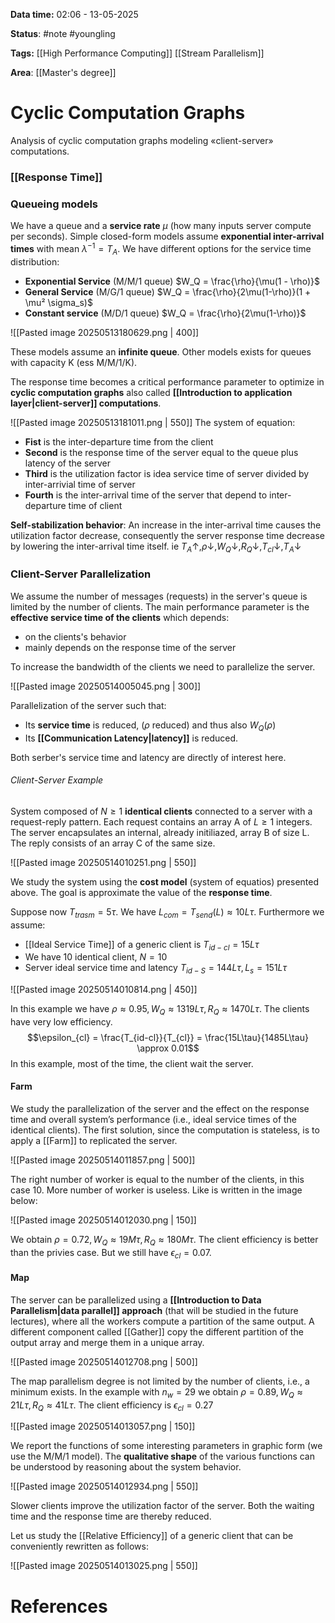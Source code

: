 **Data time:** 02:06 - 13-05-2025

**Status**: #note #youngling 

**Tags:** [[High Performance Computing]] [[Stream Parallelism]]

**Area**: [[Master's degree]]
# Cyclic Computation Graphs
Analysis of cyclic computation graphs modeling «client-server» computations.
### [[Response Time]]

### Queueing models
We have a queue and a **service rate** $\mu$ (how many inputs server compute per seconds). Simple closed-form models assume **exponential inter-arrival times** with mean $\lambda^{-1} = T_{A}$. We have different options for the service time distribution:
- **Exponential Service** (M/M/1 queue) $W_Q = \frac{\rho}{\mu(1 - \rho)}$
- **General Service** (M/G/1 queue) $W_Q = \frac{\rho}{2\mu(1-\rho)}(1 + \mu² \sigma_s)$
- **Constant service** (M/D/1 queue) $W_Q = \frac{\rho}{2\mu(1-\rho)}$

![[Pasted image 20250513180629.png | 400]]

These models assume an **infinite queue**. Other models exists for queues with capacity K (ess M/M/1/K).

The response time becomes a critical performance parameter to optimize in **cyclic computation graphs** also called **[[Introduction to application layer|client-server]] computations**.

![[Pasted image 20250513181011.png | 550]]
The system of equation:
- **Fist** is the inter-departure time from the client
- **Second** is the response time of the server equal to the queue plus latency of the server
- **Third** is the utilization factor is idea service time of server divided by inter-arrivial time of server
- **Fourth** is the inter-arrival time of the server that depend to inter-departure time of client

**Self-stabilization behavior**: An increase in the inter-arrival time causes the utilization factor decrease, consequently the server response time decrease by lowering the inter-arrival time itself. ie $T_A \uparrow, \rho \downarrow , W_Q \downarrow, R_Q \downarrow, T_{cl} \downarrow, T_A \downarrow$ 

### Client-Server Parallelization
We assume the number of messages (requests) in the server's queue is limited by the number of clients. The main performance parameter is the **effective service time of the clients** which depends:
- on the clients's behavior
- mainly depends on the response time of the server

To increase the bandwidth of the clients we need to parallelize the server.

![[Pasted image 20250514005045.png | 300]]

Parallelization of the server such that:
- Its **service time** is reduced, ($\rho$ reduced) and thus also $W_Q(\rho)$
- Its **[[Communication Latency|latency]]** is reduced.

Both serber's service time and latency are directly of interest here.

###### Client-Server Example
System composed of $N\geq 1$ **identical clients** connected to a server with a request-reply pattern. Each request contains an array A of $L \geq 1$ integers. The server encapsulates an internal, already initiliazed, array B of size L. The reply consists of an array C of the same size.

![[Pasted image 20250514010251.png | 550]]

We study the system using the **cost model** (system of equatios) presented above. The goal is approximate the value of the **response time**.

Suppose now $T_{trasm} = 5\tau$. We have $L_{com} = T_{send}(L) \approx 10 L\tau$. Furthermore we assume:
- [[Ideal Service Time]] of a generic client is $T_{id-cl} = 15L\tau$
- We have 10 identical client, $N = 10$
- Server ideal service time and latency $T_{id-S} = 144L\tau, L_s = 151 L \tau$

![[Pasted image 20250514010814.png | 450]]

In this example we have $\rho \approx 0.95, W_Q \approx 1319 L\tau, R_Q \approx 1470L\tau$. The clients have very low efficiency.
$$\epsilon_{cl} = \frac{T_{id-cl}}{T_{cl}} = \frac{15L\tau}{1485L\tau} \approx 0.01$$
In this example, most of the time, the client wait the server.
#### Farm
We study the parallelization of the server and the effect on the response time and overall system’s performance (i.e., ideal service times of the identical clients). The first solution, since the computation is stateless, is to apply a [[Farm]] to replicated the server.

![[Pasted image 20250514011857.png | 500]]

The right number of worker is equal to the number of the clients, in this case 10. More number of worker is useless. Like is written in the image below:

![[Pasted image 20250514012030.png | 150]]

We obtain $\rho = 0.72, W_Q \approx 19M\tau, R_Q \approx 180M\tau$. The client efficiency is better than the privies case. But we still have $\epsilon_{cl} = 0.07$.
#### Map
The server can be parallelized using a **[[Introduction to Data Parallelism|data parallel]] approach** (that will be studied in the future lectures), where all the workers compute a partition of the same output. A different component called [[Gather]] copy the different partition of the output array and merge them in a unique array.

![[Pasted image 20250514012708.png | 500]]

The map parallelism degree is not limited by the number of clients, i.e., a minimum exists. In the example with $n_w = 29$ we obtain $\rho = 0.89, W_Q \approx 21L\tau, R_Q \approx 41L\tau$. The client efficiency is $\epsilon_{cl} = 0.27$

![[Pasted image 20250514013057.png | 150]]

We report the functions of some interesting parameters in graphic form (we use the M/M/1 model). The **qualitative shape** of the various functions can be understood by reasoning about the system behavior.

![[Pasted image 20250514012934.png | 550]]

Slower clients improve the utilization factor of the server. Both the waiting time and the response time are thereby reduced.

Let us study the [[Relative Efficiency]] of a generic client that can be conveniently rewritten as follows:

![[Pasted image 20250514013025.png | 550]]
# References
